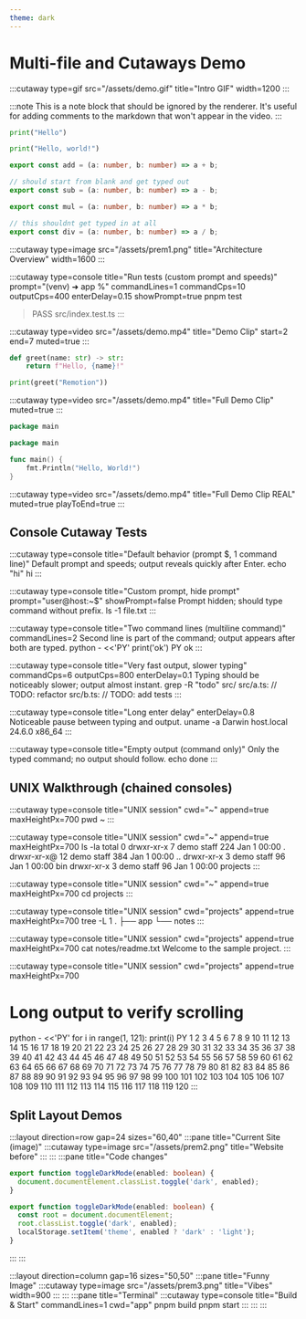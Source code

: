 ```yaml
---
theme: dark
---
```


# Multi-file and Cutaways Demo

:::cutaway type=gif src="/assets/demo.gif" title="Intro GIF" width=1200
:::

:::note
This is a note block that should be ignored by the renderer.
It's useful for adding comments to the markdown that won't appear in the video.
:::

```python {title="app.py"}
print("Hello")
```

```python {title="app.py"}
print("Hello, world!")
```

```ts {title="src/index.ts"}
export const add = (a: number, b: number) => a + b;
```

```ts {title="src/index.ts" start_from_blank=true}
// should start from blank and get typed out
export const sub = (a: number, b: number) => a - b;
```

```ts {title="src/index.ts" highlight=false type_fillin=false}
export const mul = (a: number, b: number) => a * b;

// this shouldnt get typed in at all
export const div = (a: number, b: number) => a / b;
```

:::cutaway type=image src="/assets/prem1.png" title="Architecture Overview" width=1600
:::

:::cutaway type=console title="Run tests (custom prompt and speeds)" prompt="(venv) ➜ app %" commandLines=1 commandCps=10 outputCps=400 enterDelay=0.15 showPrompt=true
pnpm test
> PASS src/index.test.ts
:::

:::cutaway type=video src="/assets/demo.mp4" title="Demo Clip" start=2 end=7 muted=true
:::

```python {title="app.py"}
def greet(name: str) -> str:
    return f"Hello, {name}!"

print(greet("Remotion"))
```

:::cutaway type=video src="/assets/demo.mp4" title="Full Demo Clip" muted=true
:::

```go {title="src/index.go"}
package main
```

```go {title="src/index.go"}
package main

func main() {
    fmt.Println("Hello, World!")
}
```

:::cutaway type=video src="/assets/demo.mp4" title="Full Demo Clip REAL" muted=true playToEnd=true
:::



## Console Cutaway Tests

:::cutaway type=console title="Default behavior (prompt $, 1 command line)"
Default prompt and speeds; output reveals quickly after Enter.
echo "hi"
hi
:::

:::cutaway type=console title="Custom prompt, hide prompt" prompt="user@host:~$" showPrompt=false
Prompt hidden; should type command without prefix.
ls -1
file.txt
:::

:::cutaway type=console title="Two command lines (multiline command)" commandLines=2
Second line is part of the command; output appears after both are typed.
python - <<'PY'
print('ok')
PY
ok
:::

:::cutaway type=console title="Very fast output, slower typing" commandCps=6 outputCps=800 enterDelay=0.1
Typing should be noticeably slower; output almost instant.
grep -R "todo" src/
src/a.ts: // TODO: refactor
src/b.ts: // TODO: add tests
:::

:::cutaway type=console title="Long enter delay" enterDelay=0.8
Noticeable pause between typing and output.
uname -a
Darwin host.local 24.6.0 x86_64
:::

:::cutaway type=console title="Empty output (command only)"
Only the typed command; no output should follow.
echo done
:::

## UNIX Walkthrough (chained consoles)

:::cutaway type=console title="UNIX session" cwd="~" append=true maxHeightPx=700
pwd
~
:::

:::cutaway type=console title="UNIX session" cwd="~" append=true maxHeightPx=700
ls -la
total 0
drwxr-xr-x   7 demo   staff   224 Jan  1 00:00 .
drwxr-xr-x@ 12 demo   staff   384 Jan  1 00:00 ..
drwxr-xr-x   3 demo   staff    96 Jan  1 00:00 bin
drwxr-xr-x   3 demo   staff    96 Jan  1 00:00 projects
:::

:::cutaway type=console title="UNIX session" cwd="~" append=true maxHeightPx=700
cd projects
:::

:::cutaway type=console title="UNIX session" cwd="projects" append=true maxHeightPx=700
tree -L 1
.
├── app
└── notes
:::

:::cutaway type=console title="UNIX session" cwd="projects" append=true maxHeightPx=700
cat notes/readme.txt
Welcome to the sample project.
:::

:::cutaway type=console title="UNIX session" cwd="projects" append=true maxHeightPx=700
# Long output to verify scrolling
python - <<'PY'
for i in range(1, 121):
    print(i)
PY
1
2
3
4
5
6
7
8
9
10
11
12
13
14
15
16
17
18
19
20
21
22
23
24
25
26
27
28
29
30
31
32
33
34
35
36
37
38
39
40
41
42
43
44
45
46
47
48
49
50
51
52
53
54
55
56
57
58
59
60
61
62
63
64
65
66
67
68
69
70
71
72
73
74
75
76
77
78
79
80
81
82
83
84
85
86
87
88
89
90
91
92
93
94
95
96
97
98
99
100
101
102
103
104
105
106
107
108
109
110
111
112
113
114
115
116
117
118
119
120
:::



## Split Layout Demos

:::layout direction=row gap=24 sizes="60,40"
:::pane title="Current Site (image)"
:::cutaway type=image src="/assets/prem2.png" title="Website before"
:::
:::
:::pane title="Code changes"
```ts {title="src/feature.ts"}
export function toggleDarkMode(enabled: boolean) {
  document.documentElement.classList.toggle('dark', enabled);
}
```
```ts {title="src/feature.ts"}
export function toggleDarkMode(enabled: boolean) {
  const root = document.documentElement;
  root.classList.toggle('dark', enabled);
  localStorage.setItem('theme', enabled ? 'dark' : 'light');
}
```
:::
:::

:::layout direction=column gap=16 sizes="50,50"
:::pane title="Funny Image"
:::cutaway type=image src="/assets/prem3.png" title="Vibes" width=900
:::
:::
:::pane title="Terminal"
:::cutaway type=console title="Build & Start" commandLines=1 cwd="app"
pnpm build
pnpm start
:::
:::
:::


